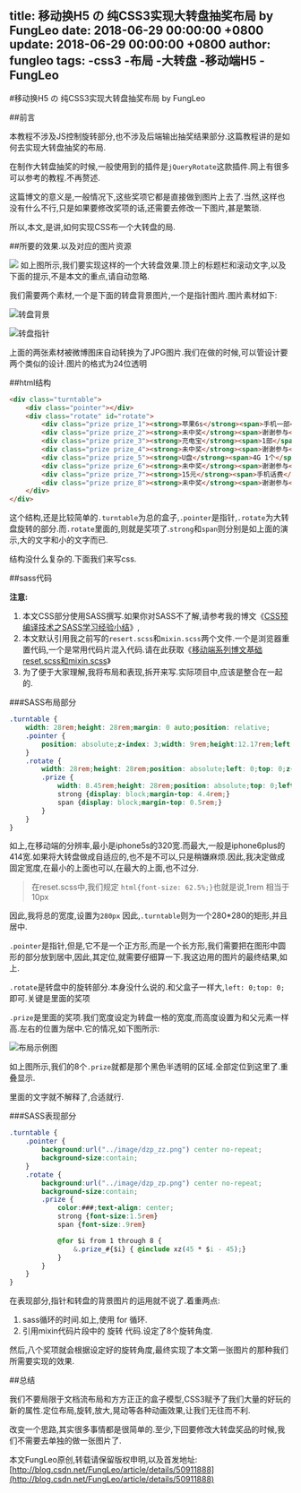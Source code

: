 title: 移动换H5 の 纯CSS3实现大转盘抽奖布局 by FungLeo
date: 2018-06-29 00:00:00 +0800
update: 2018-06-29 00:00:00 +0800
author: fungleo
tags:
    -css3
    -布局
    -大转盘
    -移动端H5
    -FungLeo
---

#移动换H5 の 纯CSS3实现大转盘抽奖布局 by FungLeo

##前言

本教程不涉及JS控制旋转部分,也不涉及后端输出抽奖结果部分.这篇教程讲的是如何去实现大转盘抽奖的布局.

在制作大转盘抽奖的时候,一般使用到的插件是`jQueryRotate`这款插件.网上有很多可以参考的教程.不再赘述.

这篇博文的意义是,一般情况下,这些奖项它都是直接做到图片上去了.当然,这样也没有什么不行,只是如果要修改奖项的话,还需要去修改一下图片,甚是繁琐.

所以,本文,是讲,如何实现CSS布一个大转盘的局.

##所要的效果.以及对应的图片资源

![](https://raw.githubusercontent.com/fengcms/articles/master/image/6f/578f65f6476ee300b480f5b2080390.jpg)
如上图所示,我们要实现这样的一个大转盘效果.顶上的标题栏和滚动文字,以及下面的提示,不是本文的重点,请自动忽略.

我们需要两个素材,一个是下面的转盘背景图片,一个是指针图片.图片素材如下:

![](https://raw.githubusercontent.com/fengcms/articles/master/image/65/22dfc9400820bd8ddd9507531187be.jpg)转盘背景

![](https://raw.githubusercontent.com/fengcms/articles/master/image/8c/d467426ca650379a3118d46cfb5b36.jpg)转盘指针

上面的两张素材被微博图床自动转换为了JPG图片.我们在做的时候,可以管设计要两个类似的设计.图片的格式为24位透明

##html结构

```html
<div class="turntable">
    <div class="pointer"></div>
    <div class="rotate" id="rotate">
        <div class="prize prize_1"><strong>苹果6s</strong><span>手机一部</span></div>
        <div class="prize prize_2"><strong>未中奖</strong><span>谢谢参与</span></div>
        <div class="prize prize_3"><strong>充电宝</strong><span>1部</span></div>
        <div class="prize prize_4"><strong>未中奖</strong><span>谢谢参与</span></div>
        <div class="prize prize_5"><strong>U盘</strong><span>4G 1个</span></div>
        <div class="prize prize_6"><strong>未中奖</strong><span>谢谢参与</span></div>
        <div class="prize prize_7"><strong>15元</strong><span>手机话费</span></div>
        <div class="prize prize_8"><strong>未中奖</strong><span>谢谢参与</span></div>
    </div>
</div>
```
这个结构,还是比较简单的`.turntable`为总的盒子,`.pointer`是指针,`.rotate`为大转盘旋转的部分.而`.rotate`里面的,则就是奖项了.`strong`和`span`则分别是如上面的演示,大的文字和小的文字而已.

结构没什么复杂的.下面我们来写css.

##sass代码

**注意:**
1. 本文CSS部分使用SASS撰写.如果你对SASS不了解,请参考我的博文《[CSS预编译技术之SASS学习经验小结](http://blog.csdn.net/fungleo/article/details/50851192)》,
2. 本文默认引用我之前写的`resert.scss`和`mixin.scss`两个文件.一个是浏览器重置代码,一个是常用代码片混入代码.请在此获取《[移动端系列博文基础reset.scss和mixin.scss](http://blog.csdn.net/fungleo/article/details/50877720)》
3. 为了便于大家理解,我将布局和表现,拆开来写.实际项目中,应该是整合在一起的.

###SASS布局部分

```css
.turntable {
    width: 28rem;height: 28rem;margin: 0 auto;position: relative;
    .pointer {
        position: absolute;z-index: 3;width: 9rem;height:12.17rem;left: 9.5rem;bottom: 9.5rem;
    }
    .rotate {
        width: 28rem;height: 28rem;position: absolute;left: 0;top: 0;z-index: 2;
        .prize {
            width: 8.45rem;height: 28rem;position: absolute;top: 0;left: 9.775rem;
            strong {display: block;margin-top: 4.4rem;}
            span {display: block;margin-top: 0.5rem;}
        }
    }
}
```

如上,在移动端的分辨率,最小是iphone5s的320宽.而最大,一般是iphone6plus的414宽.如果将大转盘做成自适应的,也不是不可以,只是稍嫌麻烦.因此,我决定做成固定宽度,在最小的上面也可以,在最大的上面,也不过分.

>在reset.scss中,我们规定 `html{font-size: 62.5%;}`也就是说,1rem 相当于 10px

因此,我将总的宽度,设置为`280px` 因此,`.turntable`则为一个280*280的矩形,并且居中.

`.pointer`是指针,但是,它不是一个正方形,而是一个长方形,我们需要把在图形中圆形的部分放到居中,因此,其定位,就需要仔细算一下.我这边用的图片的最终结果,如上.

`.rotate`是转盘中的旋转部分.本身没什么说的.和父盒子一样大,`left: 0;top: 0;`即可.关键是里面的奖项

`.prize`是里面的奖项.我们宽度设定为转盘一格的宽度,而高度设置为和父元素一样高.左右的位置为居中.它的情况,如下图所示:

![](https://raw.githubusercontent.com/fengcms/articles/master/image/8b/7558ffc6366b7f4ea627ca24cd1692.jpg)布局示例图

如上图所示,我们的8个`.prize`就都是那个黑色半透明的区域.全部定位到这里了.重叠显示.

里面的文字就不解释了,合适就行.

###SASS表现部分

```css
.turntable {
    .pointer {
        background:url("../image/dzp_zz.png") center no-repeat;
        background-size:contain;
    }
    .rotate {
        background:url("../image/dzp_zp.png") center no-repeat;
        background-size:contain;
        .prize {
            color:###;text-align: center;
            strong {font-size:1.5rem}
            span {font-size:.9rem}

            @for $i from 1 through 8 {
                &.prize_#{$i} { @include xz(45 * $i - 45);}
            }
        }
    }
}
```

在表现部分,指针和转盘的背景图片的运用就不说了.着重两点:

1. sass循环的时间.如上,使用 for 循环.
2. 引用mixin代码片段中的 旋转 代码.设定了8个旋转角度.

然后,八个奖项就会根据设定好的旋转角度,最终实现了本文第一张图片的那种我们所需要实现的效果.

##总结

我们不要局限于文档流布局和方方正正的盒子模型,CSS3赋予了我们大量的好玩的新的属性.定位布局,旋转,放大,晃动等各种动画效果,让我们无往而不利.

改变一个思路,其实很多事情都是很简单的.至少,下回要修改大转盘奖品的时候,我们不需要去单独的做一张图片了.

本文FungLeo原创,转载请保留版权申明,以及首发地址:[http://blog.csdn.net/FungLeo/article/details/50911888](http://blog.csdn.net/FungLeo/article/details/50911888)